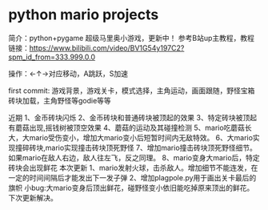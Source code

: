 # python mario projects
简介：python+pygame 超级马里奥小游戏，更新中！
参考B站up主教程，教程链接：https://www.bilibili.com/video/BV1G54y197C2?spm_id_from=333.999.0.0

操作：←↑→对应移动，A跳跃，S加速

first commit:
    游戏背景，游戏关卡，模式选择，主角运动，画面跟随，野怪宝箱砖块加载，主角野怪等godie等等

近期
1、金币砖块闪烁 
2、金币砖块和普通砖块被顶起的效果 
3、特定砖块被顶起有蘑菇出现,摇钱树被顶空效果
4、蘑菇的运动及其碰撞检测
5、mario吃蘑菇长大，大mario受伤变小，增加大mario变小后短暂时间内无敌特效。
6、大mario实现撞碎砖块,mario实现撞击砖块顶死野怪
7、增加mario撞击砖块顶死野怪细节。如果mario在敌人右边，敌人往左飞，反之同理。
8、mario变身大mario后，特定砖块会出现鲜花
本次更新
1、mario发射火球，击杀敌人。增加细节不能连发，在一定的时间间隔后才能发出下一发子弹
2、增加plagpole.py用于画出关卡最后的旗帜
小bug:大mario变身后顶出鲜花，碰野怪变小依旧能吃掉原来顶出的鲜花。下次更新解决。
